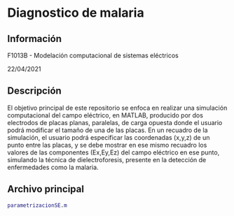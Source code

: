 # Diagnostico de malaria

## Información
F1013B - Modelación computacional de sistemas eléctricos

22/04/2021

## Descripción
El objetivo principal de este repositorio se enfoca en realizar una simulación computacional del campo eléctrico, en MATLAB, producido por dos electrodos de placas planas, paralelas, de carga opuesta donde el usuario podrá modificar el tamaño de una de las placas. En un recuadro de la simulación, el usuario podrá especificar las coordenadas (x,y,z) de un punto entre las placas, y se debe mostrar en ese mismo recuadro los valores de las componentes (Ex,Ey,Ez) del campo eléctrico en ese punto, simulando la técnica de dielectroforesis, presente en la detección de enfermedades como la malaria.

## Archivo principal
```matlab
parametrizacionSE.m
```
